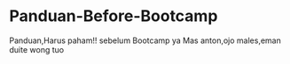 # Panduan-Before-Bootcamp
Panduan,Harus paham!! sebelum Bootcamp ya Mas anton,ojo males,eman duite wong tuo
